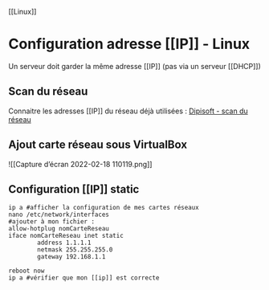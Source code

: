[[Linux]]
# Configuration adresse [[IP]] - Linux
Un serveur doit garder la même adresse [[IP]] (pas via un serveur [[DHCP]])

## Scan du réseau
Connaitre les adresses [[IP]] du réseau déjà utilisées : 
[Dipisoft - scan du réseau](https://www.dipisoft.com/articles.php?lng=fr&pg=2116)

## Ajout carte réseau sous VirtualBox
![[Capture d’écran 2022-02-18 110119.png]]

## Configuration [[IP]] static
```shell
ip a #afficher la configuration de mes cartes réseaux
nano /etc/network/interfaces 
#ajouter à mon fichier : 
allow-hotplug nomCarteReseau
iface nomCarteReseau inet static
        address 1.1.1.1 
        netmask 255.255.255.0  
        gateway 192.168.1.1

reboot now
ip a #vérifier que mon [[ip]] est correcte
```


